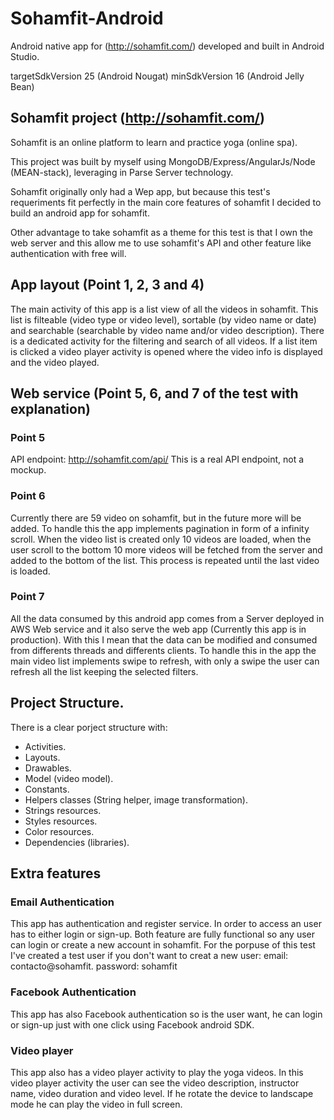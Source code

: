 # Sohamfit-Android
Android native app for (http://sohamfit.com/) developed and built in Android Studio.

targetSdkVersion 25 (Android Nougat)
minSdkVersion 16 (Android Jelly Bean)

## Sohamfit project (http://sohamfit.com/)
Sohamfit is an online platform to learn and practice yoga (online spa).

This project was built by myself using MongoDB/Express/AngularJs/Node (MEAN-stack), leveraging in Parse Server technology. 

Sohamfit originally only had a Wep app, but because this test's requeriments fit perfectly in the main core features of sohamfit I decided to build an android app for sohamfit.

Other advantage to take sohamfit as a theme for this test is that I own the web server and this allow me to use sohamfit's API and other feature like authentication with free will. 

## App layout (Point 1, 2, 3 and 4)
The main activity of this app is a list view of all the videos in sohamfit.
This list is filteable (video type or video level), sortable (by video name or date) and searchable (searchable by  video name and/or video description).
There is a dedicated activity for the filtering and search of all videos.
If a list item is clicked a video player activity is opened where the video info is displayed and the video played.

## Web service (Point 5, 6, and 7 of the test with explanation)
### Point 5
API endpoint: http://sohamfit.com/api/
This is a real API endpoint, not a mockup.

### Point 6
Currently there are 59 video on sohamfit, but in the future more will be added. To handle this the app implements pagination in form of a infinity scroll. When the video list is created only 10 videos are loaded, when the user scroll to the bottom 10 more videos will be fetched from the server and added to the bottom of the list. This process is repeated until the last video is loaded.

### Point 7
All the data consumed by this android app comes from a Server deployed in AWS Web service and it also serve the web app (Currently this app is in production).
With this I mean that the data can be modified and consumed from differents threads and differents clients. To handle this in the app the main video list implements swipe to refresh, with only a swipe the user can refresh all the list keeping the selected filters.

## Project Structure.
There is a clear porject structure with:
* Activities. 
* Layouts.
* Drawables.
* Model (video model).
* Constants.
* Helpers classes (String helper, image transformation).
* Strings resources.
* Styles resources.
* Color resources.
* Dependencies (libraries).

## Extra features
### Email Authentication
This app has authentication and register service. 
In order to access an user has to either login or sign-up. Both feature are fully functional so any user can login or create a new account in sohamfit.
For the porpuse of this test I've created a test user if you don't want to creat a new user:
email: contacto@sohamfit.
password: sohamfit

### Facebook Authentication
This app has also Facebook authentication so is the user want, he can login or sign-up just with one click using Facebook android SDK.

### Video player
This app also has a video player activity to play the yoga videos.
In this video player activity the user can see the video description, instructor name, video duration and video level. If he rotate the device to landscape mode he can play the video in full screen.



